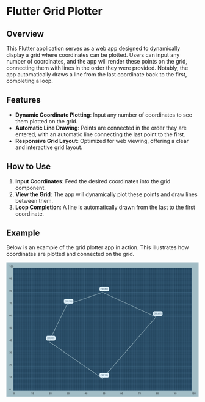 # Flutter Grid Plotter

## Overview
This Flutter application serves as a web app designed to dynamically display a grid where coordinates can be plotted. Users can input any number of coordinates, and the app will render these points on the grid, connecting them with lines in the order they were provided. Notably, the app automatically draws a line from the last coordinate back to the first, completing a loop.

## Features
- **Dynamic Coordinate Plotting**: Input any number of coordinates to see them plotted on the grid.
- **Automatic Line Drawing**: Points are connected in the order they are entered, with an automatic line connecting the last point to the first.
- **Responsive Grid Layout**: Optimized for web viewing, offering a clear and interactive grid layout.

## How to Use
1. **Input Coordinates**: Feed the desired coordinates into the grid component.
1. **View the Grid**: The app will dynamically plot these points and draw lines between them.
1. **Loop Completion**: A line is automatically drawn from the last to the first coordinate.

## Example
Below is an example of the grid plotter app in action. This illustrates how coordinates are plotted and connected on the grid.

![Example of Grid](images/grid_plot_example.png)